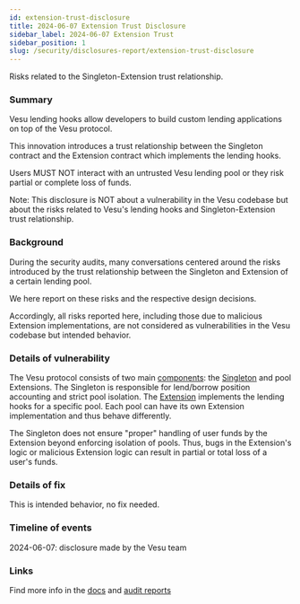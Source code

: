 ```yaml
---
id: extension-trust-disclosure
title: 2024-06-07 Extension Trust Disclosure
sidebar_label: 2024-06-07 Extension Trust
sidebar_position: 1
slug: /security/disclosures-report/extension-trust-disclosure
---
```


Risks related to the Singleton-Extension trust relationship.

### Summary

Vesu lending hooks allow developers to build custom lending applications on top of the Vesu protocol.

This innovation introduces a trust relationship between the Singleton contract and the Extension contract which implements the lending hooks.

Users MUST NOT interact with an untrusted Vesu lending pool or they risk partial or complete loss of funds.

Note: This disclosure is NOT about a vulnerability in the Vesu codebase but about the risks related to Vesu's lending hooks and Singleton-Extension trust relationship.

### Background

During the security audits, many conversations centered around the risks introduced by the trust relationship between the Singleton and Extension of a certain lending pool.

We here report on these risks and the respective design decisions.

Accordingly, all risks reported here, including those due to malicious Extension implementations, are not considered as vulnerabilities in the Vesu codebase but intended behavior.

### Details of vulnerability

The Vesu protocol consists of two main [components](https://github.com/vesuxyz/protocol?tab=readme-ov-file#overview): the [Singleton](https://github.com/vesuxyz/protocol/blob/dev/src/singleton.cairo) and pool Extensions. The Singleton is responsible for lend/borrow position accounting and strict pool isolation. The [Extension](https://github.com/vesuxyz/protocol/blob/dev/src/extension/default_extension.cairo) implements the lending hooks for a specific pool. Each pool can have its own Extension implementation and thus behave differently.

The Singleton does not ensure "proper" handling of user funds by the Extension beyond enforcing isolation of pools. Thus, bugs in the Extension's logic or malicious Extension logic can result in partial or total loss of a user's funds.

### Details of fix

This is intended behavior, no fix needed.

### Timeline of events

2024-06-07: disclosure made by the Vesu team

### Links

Find more info in the [docs](/explore/vesu-basics) and [audit reports](/security/security-audit)
